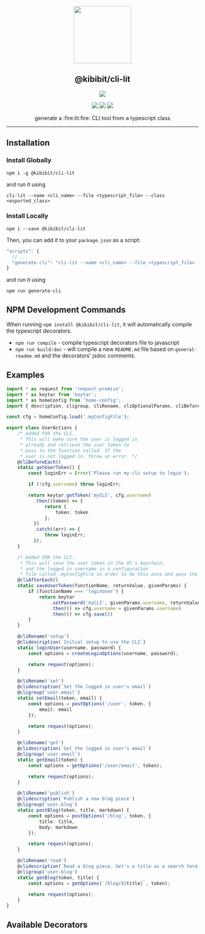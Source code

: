 <p align="center">
  <a href="https://www.npmjs.com/package/@kibibit/cli-lit" target="blank"><img src="http://kibibit.io/kibibit-assets/cli-lit-logo-transparent.png" width="150" ></a>
  <h2 align="center">
    @kibibit/cli-lit
  </h2>
</p>
<p align="center">
  <a href="https://www.npmjs.com/package/@kibibit/cli-lit"><img src="https://img.shields.io/npm/v/@kibibit/cli-lit.svg?logo=npm&color=CB3837&style=for-the-badge"></a>
</p>
<p align="center">
  <!-- <a href="https://github.com/semantic-release/semantic-release"><img src="https://img.shields.io/badge/%20%20%F0%9F%93%A6%F0%9F%9A%80-semantic--release-e10079.svg"></a> -->
  <a href="https://greenkeeper.io/"><img src="https://img.shields.io/badge/greenkeeper-enabled-brightgreen.svg"></a>
  <!-- <a href="https://travis-ci.org/Kibibit/cli-lit"><img src="https://travis-ci.org/Kibibit/cli-lit.svg?branch=master"></a>
  <a href="https://coveralls.io/github/Kibibit/cli-lit?branch=master"><img src="https://coveralls.io/repos/github/Kibibit/cli-lit/badge.svg?branch=master"></a> -->
  <a href="#contributors"><img src="https://img.shields.io/badge/all_contributors-1-orange.svg"></a>
  <a href="https://salt.bountysource.com/teams/kibibit"><img src="https://img.shields.io/endpoint.svg?url=https://monthly-salt.now.sh/kibibit&style=flat-square"></a>
</p>
<p align="center">
  generate a :fire:lit:fire: CLI tool from a typescript class
</p>
<hr>

## Installation

### Install Globally
```
npm i -g @kibibit/cli-lit 
```
and run it using
```
cli-lit --name <cli_name> --file <typescript_file> --class <exported_class>
```

### Install Locally
```
npm i --save @kibibit/cli-lit
```
Then, you can add it to your `package.json` as a script:
```javascript
"scripts": {
  // ...
  "generate-cli": "cli-lit --name <cli_name> --file <typescript_file> --class <exported_class>"
}
```
and run it using
```
npm run generate-cli
```

## NPM Development Commands

When running `npm install @kibibit/cli-lit`, it will automatically compile
the typescript decorators.

- `npm run compile` - compile typescript decorators file to javascript
- `npm run build:doc` - will compile a new `README.md` file based on `general-readme.md` and the decorators' jsdoc comments.

## Examples

```typescript
import * as request from 'request-promise';
import * as keytar from 'keytar';
import * as homeConfig from 'home-config';
import { description, cligroup, cliRename, cliOptionalParams, cliBeforeEach } from '@kibibit/cli-lit';

const cfg = homeConfig.load('.myConfigFile');

export class UserActions {
    /* Added FOR the CLI.
     * This will make sure the user is logged in
     * already and retrieve the user token to
     * pass to the function called. If the
     * user is not logged in, throw an error. */
    @cliBeforeEach()
    static getUserToken() {
        const loginErr = Error('Please run my-cli setup to login');

        if (!cfg.username) throw loginErr;

        return keytar.getToken('myCLI', cfg.username)
          .then((token) => {
              return {
                  token: token
              };
          })
          .catch((err) => {
              throw loginErr;
          });
    }

    /* Added FOR the CLI.
     * This will save the user token in the OS's keychain,
     * and the logged in username in a configuration
     * file called .myConfigFile in order to do this once and pass the token using the getUserToken function */
    @cliAfterEach()
    static saveUserToken(functionName, returnValue, givenParams) {
        if (functionName === 'loginUser') {
            return keytar
                .setPassword('myCLI', givenParams.username, returnValue)
                .then(() => cfg.username = givenParams.username)
                .then(() => cfg.save())
        }
    }

    @cliRename('setup')
    @clidescription(`Initial setup to use the CLI`)
    static loginUser(username, password) {
        const options = createLoginOptions(username, password);

        return request(options);
    }

    @cliRename('set')
    @clidescription(`Set the logged in user's email`)
    @cligroup('user.email')
    static setEmail(token, email) {
        const options = postOptions('/user', token, {
            email: email
        });

        return request(options);
    }

    @cliRename('get')
    @clidescription(`Get the logged in user's email`)
    @cligroup('user.email')
    static getEmail(token) {
        const options = getOptions('/user/email', token);

        return request(options);
    }

    @cliRename('publish')
    @clidescription(`Publish a new blog piece`)
    @cligroup('user.blog')
    static postBlog(token, title, markdown) {
        const options = postOptions('/blog', token, {
            title: title,
            body: markdown
        });

        return request(options);
    }

    @cliRename('read')
    @clidescription(`Read a blog piece. Get's a title as a search term`)
    @cligroup('user.blog')
    static getBlog(token, title) {
        const options = getOptions(`/blog/${title}`, token);

        return request(options);
    }
}
```

## Available Decorators
